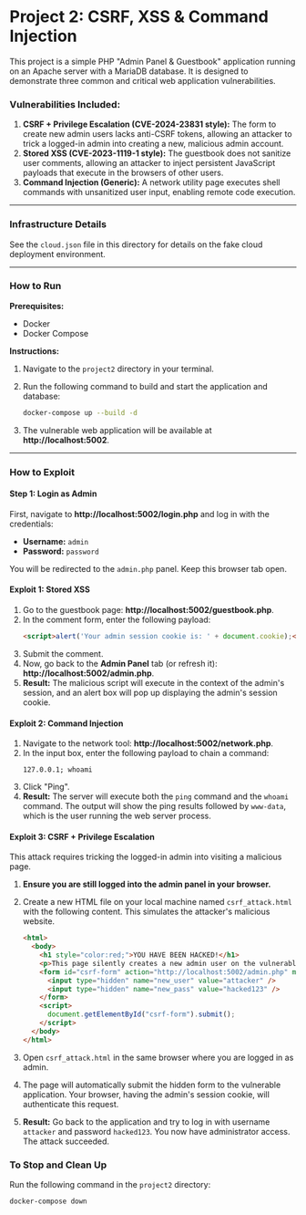 # Project 2: CSRF, XSS & Command Injection

This project is a simple PHP "Admin Panel & Guestbook" application running on an Apache server with a MariaDB database. It is designed to demonstrate three common and critical web application vulnerabilities.

### Vulnerabilities Included:

1.  **CSRF + Privilege Escalation (CVE-2024-23831 style):** The form to create new admin users lacks anti-CSRF tokens, allowing an attacker to trick a logged-in admin into creating a new, malicious admin account.
2.  **Stored XSS (CVE-2023-1119-1 style):** The guestbook does not sanitize user comments, allowing an attacker to inject persistent JavaScript payloads that execute in the browsers of other users.
3.  **Command Injection (Generic):** A network utility page executes shell commands with unsanitized user input, enabling remote code execution.

---

### Infrastructure Details

See the `cloud.json` file in this directory for details on the fake cloud deployment environment.

---

### How to Run

**Prerequisites:**
*   Docker
*   Docker Compose

**Instructions:**

1.  Navigate to the `project2` directory in your terminal.
2.  Run the following command to build and start the application and database:

    ```bash
    docker-compose up --build -d
    ```

3.  The vulnerable web application will be available at **http://localhost:5002**.

---

### How to Exploit

#### Step 1: Login as Admin
First, navigate to **http://localhost:5002/login.php** and log in with the credentials:
*   **Username:** `admin`
*   **Password:** `password`

You will be redirected to the `admin.php` panel. Keep this browser tab open.

#### Exploit 1: Stored XSS

1.  Go to the guestbook page: **http://localhost:5002/guestbook.php**.
2.  In the comment form, enter the following payload:
    ```html
    <script>alert('Your admin session cookie is: ' + document.cookie);</script>
    ```
3.  Submit the comment.
4.  Now, go back to the **Admin Panel** tab (or refresh it): **http://localhost:5002/admin.php**.
5.  **Result:** The malicious script will execute in the context of the admin's session, and an alert box will pop up displaying the admin's session cookie.

#### Exploit 2: Command Injection

1.  Navigate to the network tool: **http://localhost:5002/network.php**.
2.  In the input box, enter the following payload to chain a command:
    ```
    127.0.0.1; whoami
    ```
3.  Click "Ping".
4.  **Result:** The server will execute both the `ping` command and the `whoami` command. The output will show the ping results followed by `www-data`, which is the user running the web server process.

#### Exploit 3: CSRF + Privilege Escalation

This attack requires tricking the logged-in admin into visiting a malicious page.

1.  **Ensure you are still logged into the admin panel in your browser.**
2.  Create a new HTML file on your local machine named `csrf_attack.html` with the following content. This simulates the attacker's malicious website.

    ```html
    <html>
      <body>
        <h1 style="color:red;">YOU HAVE BEEN HACKED!</h1>
        <p>This page silently creates a new admin user on the vulnerable site.</p>
        <form id="csrf-form" action="http://localhost:5002/admin.php" method="POST" style="display:none;">
          <input type="hidden" name="new_user" value="attacker" />
          <input type="hidden" name="new_pass" value="hacked123" />
        </form>
        <script>
          document.getElementById("csrf-form").submit();
        </script>
      </body>
    </html>
    ```
3.  Open `csrf_attack.html` in the same browser where you are logged in as admin.
4.  The page will automatically submit the hidden form to the vulnerable application. Your browser, having the admin's session cookie, will authenticate this request.
5.  **Result:** Go back to the application and try to log in with username `attacker` and password `hacked123`. You now have administrator access. The attack succeeded.

### To Stop and Clean Up

Run the following command in the `project2` directory:

```bash
docker-compose down
```